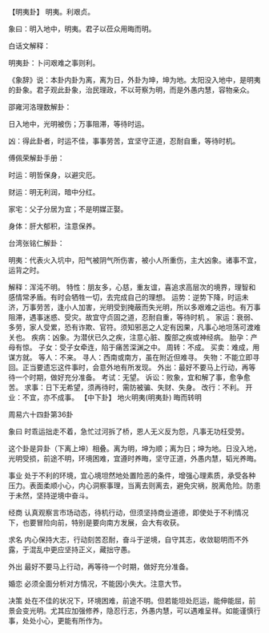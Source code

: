 【明夷卦】
明夷。利艰贞。

象曰：明入地中，明夷。君子以莅众用晦而明。

白话文解释：

明夷卦：卜问艰难之事则利。

《象辞》说：本卦内卦为离，离为日，外卦为坤，坤为地。太阳没入地中，是明夷的卦象。君子观此卦象，治民理政，不以苛察为明，而是外愚内慧，容物亲众。

邵雍河洛理数解卦：

日入地中，光明被伤；万事阻滞，等待时运。

凶：得此卦者，时运不佳，事事劳苦，宜坚守正道，忍耐自重，等待时机。

傅佩荣解卦手册：

时运：明哲保身，以避灾厄。

财运：明无利润，暗中分红。

家宅：父子分居为宜；不是明媒正娶。

身体：肝大郁积，注意保养。

台湾张铭仁解卦：

明夷：代表火入坑中，阳气被阴气所伤害，被小人所重伤，主大凶象。诸事不宜，运背之时。

解释：浑沌不明。
特性：朋友多，心慈，重友谊，喜追求高层次的境界，理智和感情常矛盾。有时会牺牲一切，去完成自己的理想。
运势：逆势下降，时运未济，万事劳苦，逢小人加害，光明受到掩蔽而失光明，所以多艰难之运也。有万事阻滞，遇事迷惑、受灾。故宜守贞固之道，忍耐自重，等待时机 。
家运：衰弱、多劳，家人受累，恐有诈欺、官符。须知邪恶之人定有因果，凡事心地坦荡可渡难关也。
疾病：凶象。为潜伏已久之疾，注意心脏、腹部之疾或神经病。
胎孕：产母有惊。
子女：受子女牵连，陷于痛苦深渊之中。
周转：不成。
买卖：难成，用谋方就。
等人：不来。
寻人：西南或南方，虽在附近但难寻。
失物：不能立即寻回。正当要遗忘这件事时，会意外地有所发现。
外出：最好不要马上行动，再等待一个时期，做好充分准备。
考试：无望。
诉讼：败象，宜和解了事，愈争愈苦。
求事：日下无希望，须再待时，需防被骗、失财、失身。
改行：不利。
开业：不宜，亦不成事。
【中下卦】 地火明夷(明夷卦) 晦而转明

周易六十四卦第36卦

象曰 时乖运拙走不着，急忙过河拆了桥，恩人无义反为怨，凡事无功枉受劳。

这个卦是异卦（下离上坤）相叠。离为明，坤为顺；离为日；坤为地。日没入地，光明受损，前途不明，环境困难，宜遵时养晦，坚守正道，外愚内慧，韬光养晦。

事业 处于不利的环境，宜心境坦然地处置险恶的条件，增强心理素质，承受各种压力。表面柔顺小心，内心洞察事理，当离去则离去，避免灾祸，脱离危险。防患于未然，坚持逆境中奋斗。

经商 认真观察言市场动态，待机行动，但须坚持商业道德，即使处于不利情况下，也要冒险向前，特别是要向南方发展，会大有收获。

求名 内心保持大志，行动刻苦忍耐，奋斗于逆境，自守其志，收敛聪明而不外露，于混乱中更应坚持正义，藏拙守愚。

外出 最好不要马上行动，再等待一个时期，做好充分准备。

婚恋 必须全面分析对方情况，不能因小失大。注意大节。

决策 处在不佳的状况下，环境困难，前途不明。但若能坦处厄运，能伸能屈，前景会变光明。尤其应加强修养，隐忍行志，外愚内慧，可以遇难呈祥。如能谨慎行事，处处小心，更能有所作为。
